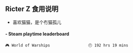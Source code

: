 ## Ricter Z 食用说明
- 喜欢猫猫，是个冇猫孤儿

<!-- steam-box start -->
#### - Steam playtime leaderboard
```text
🎮 World of Warships                 🕘 192 hrs 19 mins
```
<!-- Powered by https://github.com/YouEclipse/steam-box . -->
<!-- steam-box end -->
